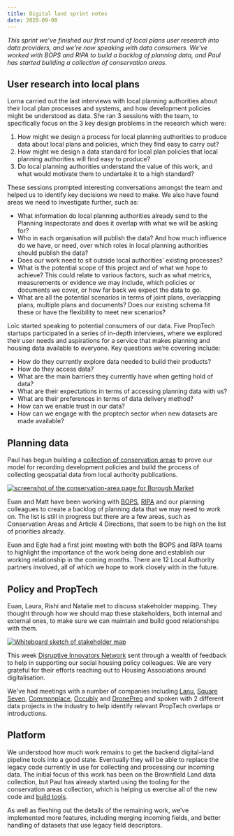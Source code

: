 ```yaml
---
title: Digital land sprint notes
date: 2020-09-08
---
```


_This sprint we’ve finished our first round of local plans user research into data providers, and we're now speaking with data consumers. We've worked with BOPS and RIPA to build a backlog of planning data, and Paul has started building a collection of conservation areas._

## User research into local plans

Lorna carried out the last interviews with local planning authorities about their local plan processes and systems, and how development policies might be understood as data. She ran 3 sessions with the team, to specifically focus on the 3 key design problems in the research which were:

1. How might we design a process for local planning authorities to produce data about local plans and policies, which they find easy to carry out?
2. How might we design a data standard for local plan policies that local planning authorities will find easy to produce?
3. Do local planning authorities understand the value of this work, and what would motivate them to undertake it to a high standard?

These sessions prompted interesting conversations amongst the team and helped us to identify key decisions we need to make. We also have found areas we need to investigate further, such as:

* What information do local planning authorities already send to the Planning Inspectorate and does it overlap with what we will be asking for?
* Who in each organisation will publish the data? And how much influence do we have, or need, over which roles in local planning authorities should publish the data?
* Does our work need to sit outside local authorities’ existing processes?
* What is the potential scope of this project and of what we hope to achieve? This could relate to various factors, such as what metrics, measurements or evidence we may include, which policies or documents we cover, or how far back we expect the data to go.
* What are all the potential scenarios in terms of joint plans, overlapping plans, multiple plans and documents? Does our existing schema fit these or have the flexibility to meet new scenarios?

Loïc started speaking to potential consumers of our data. Five PropTech startups participated in a series of in-depth interviews, where we explored their user needs and aspirations for a service that makes planning and housing data available to everyone.
Key questions we’re covering include:

* How do they currently explore data needed to build their products?
* How do they access data?
* What are the main barriers they currently have when getting hold of data?
* What are their expectations in terms of accessing planning data with us?
* What are their preferences in terms of data delivery method?
* How can we enable trust in our data?
* How can we engage with the proptech sector when new datasets are made available?

## Planning data 

Paul has begun building a [collection of conservation areas](https://github.com/digital-land/conservation-area-geography-collection) to prove our model for recording development policies and build the process of collecting geospatial data from local authority publications.

<a href="https://www.flickr.com/photos/psd/50330215911/in/dateposted/" title="conservation-area"><img src="https://live.staticflickr.com/65535/50330215911_2548c8e428_c.jpg" alt="screenshot of the conservation-area page for Borough Market"></a>
 
Euan and Matt have been working with [BOPS](https://bops.digital/), [RIPA](https://www.ripa.digital/) and our planning colleagues to create a backlog of planning data that we may need to work on. The list is still in progress but there are a few areas, such as Conservation Areas and Article 4 Directions, that seem to be high on the list of priorities already.

Euan and Egle had a first joint meeting with both the BOPS and RIPA teams to highlight the importance of the work being done and establish our working relationship in the coming months. There are 12 Local Authority partners involved, all of which we hope to work closely with in the future.

## Policy and PropTech

Euan, Laura, Rishi and Natalie met to discuss stakeholder mapping. They thought through how we should map these stakeholders, both internal and external ones, to make sure we can maintain and build good relationships with them.

<a data-flickr-embed="true" href="https://www.flickr.com/photos/182343195@N08/50329847826/in/dateposted-public/" title="Whiteboard sketch of stakeholder map"><img src="https://live.staticflickr.com/65535/50329847826_e0d1279167_c.jpg" alt="Whiteboard sketch of stakeholder map"></a>

This week [Disruptive Innovators Network](https://disruptiveinnovatorsnetwork.co.uk/) sent through a wealth of feedback to help in supporting our social housing policy colleagues. We are very grateful for their efforts reaching out to Housing Associations around digitalisation.

We've had meetings with a number of companies including [Lanu](https://lanu.co.uk/), [Square Seven](https://www.square-seven.com/), [Commonplace](https://www.commonplace.is/), [Occubly](https://www.occubly.com/) and [DronePrep](https://droneprep.uk/) and spoken with 2 different data projects in the industry to help identify relevant PropTech overlaps or introductions.

## Platform

We understood how much work remains to get the backend digital-land pipeline tools into a good state. Eventually they will be able to replace the legacy code currently in use for collecting and processing our incoming data. The initial focus of this work has been on the Brownfield Land data collection, but Paul has already started using the tooling for the conservation areas collection, which is helping us exercise all of the new code and [build tools](https://github.com/digital-land/makerules).

As well as fleshing out the details of the remaining work, we’ve implemented more features, including merging incoming fields, and better handling of datasets that use legacy field descriptors.
